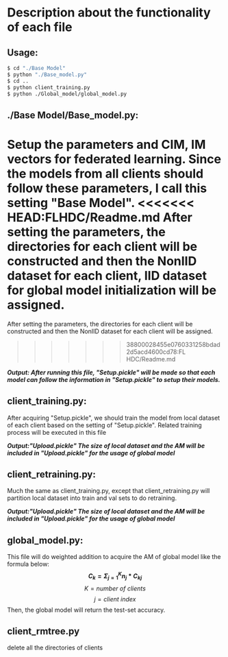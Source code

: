# Description about the functionality of each file
## Usage:
```bash
$ cd "./Base Model"
$ python "./Base_model.py"
$ cd ..
$ python client_training.py
$ python ./Global_model/global_model.py 
```
## ./Base Model/Base_model.py:
Setup the parameters and CIM, IM vectors for federated learning.
Since the models from all clients should follow these parameters, I call this setting "Base Model".
<<<<<<< HEAD:FLHDC/Readme.md
After setting the parameters, the directories for each client will be constructed and then the NonIID dataset for each client, IID dataset for global model initialization will be assigned.
=======
After setting the parameters, the directories for each client will be constructed and then the NonIID dataset for each client will be assigned.
>>>>>>> 38800028455e0760331258bdad2d5acd4600cd78:FL HDC/Readme.md

***Output: After running this file, "Setup.pickle" will be made so that each model can follow the information in "Setup.pickle" to setup their models.***
## client_training.py:
After acquiring "Setup.pickle", we should train the model from local dataset of each client based on the setting of "Setup.pickle".
Related training process will be executed in this file

***Output:"Upload.pickle" The size of local dataset and the AM will be included in "Upload.pickle" for the usage of global model***

## client_retraining.py:
Much the same as client_training.py, except that client_retraining.py will partition local dataset into train and val sets to do retraining.

***Output:"Upload.pickle" The size of local dataset and the AM will be included in "Upload.pickle" for the usage of global model***

## global_model.py:
This file will do weighted addition to acquire the AM of global model like the formula below:
**$$ C_k = Σ^{K}_{j=1}n_j * C_{kj} $$**
$$ K= number\ of\ clients$$
$$ j = client\ index$$
Then, the global model will return the test-set accuracy.
## client_rmtree.py
delete all the directories of clients 
